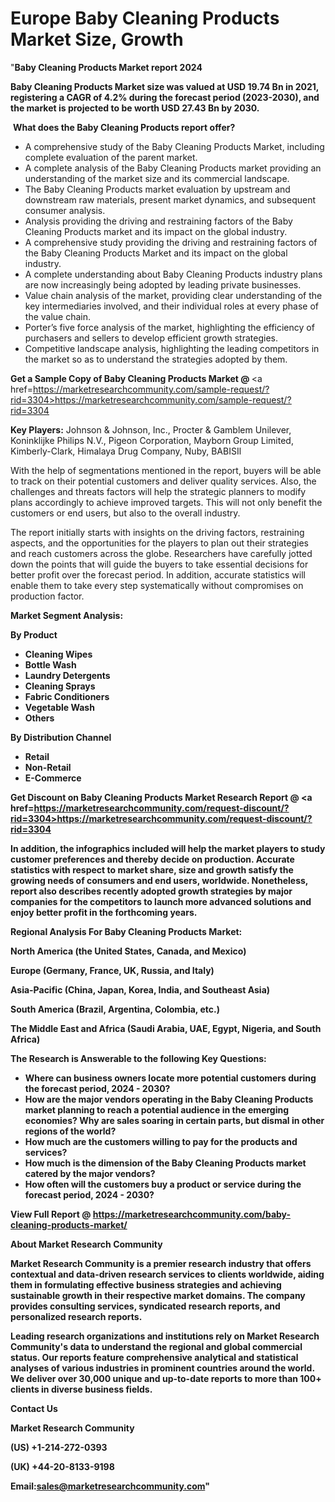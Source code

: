 # Europe Baby Cleaning Products Market Size, Growth
"<strong>Baby Cleaning Products Market report 2024</strong>

<strong>Baby Cleaning Products Market size was valued at USD 19.74 Bn in 2021, registering a CAGR of 4.2% during the forecast period (2023-2030), and the market is projected to be worth USD 27.43 Bn by 2030.</strong>

 <strong><b>What does the Baby Cleaning Products report offer?</b></strong>
<ul>
  <li>A comprehensive study of the Baby Cleaning Products Market, including complete evaluation of the parent market.</li>
  <li>A complete analysis of the Baby Cleaning Products market providing an understanding of the market size and its commercial landscape.</li>
  <li>The Baby Cleaning Products market evaluation by upstream and downstream raw materials, present market dynamics, and subsequent consumer analysis.</li>
  <li>Analysis providing the driving and restraining factors of the Baby Cleaning Products market and its impact on the global industry.</li>
  <li>A comprehensive study providing the driving and restraining factors of the Baby Cleaning Products Market and its impact on the global industry.</li>
  <li>A complete understanding about Baby Cleaning Products industry plans are now increasingly being adopted by leading private businesses.</li>
  <li>Value chain analysis of the market, providing clear understanding of the key intermediaries involved, and their individual roles at every phase of the value chain.</li>
  <li>Porter’s five force analysis of the market, highlighting the efficiency of purchasers and sellers to develop efficient growth strategies.</li>
  <li>Competitive landscape analysis, highlighting the leading competitors in the market so as to understand the strategies adopted by them.</li>
</ul>

<strong>Get a Sample Copy of Baby Cleaning Products Market @ </strong><a href=https://marketresearchcommunity.com/sample-request/?rid=3304><u>https://marketresearchcommunity.com/sample-request/?rid=3304</u></a>

<strong>Key Players:</strong> 
Johnson &amp; Johnson, Inc., Procter &amp; Gamblem Unilever, Koninklijke Philips N.V., Pigeon Corporation, Mayborn Group Limited, Kimberly-Clark, Himalaya Drug Company, Nuby, BABISIl

With the help of segmentations mentioned in the report, buyers will be able to track on their potential customers and deliver quality services. Also, the challenges and threats factors will help the strategic planners to modify plans accordingly to achieve improved targets. This will not only benefit the customers or end users, but also to the overall industry.

The report initially starts with insights on the driving factors, restraining aspects, and the opportunities for the players to plan out their strategies and reach customers across the globe. Researchers have carefully jotted down the points that will guide the buyers to take essential decisions for better profit over the forecast period. In addition, accurate statistics will enable them to take every step systematically without compromises on production factor.

<strong>Market Segment Analysis:</strong>


<strong><strong>By Product</strong></h4>
<ul>
 	<li>Cleaning Wipes</li>
 	<li>Bottle Wash</li>
 	<li>Laundry Detergents</li>
 	<li>Cleaning Sprays</li>
 	<li>Fabric Conditioners</li>
 	<li>Vegetable Wash</li>
 	<li>Others</li>
</ul>
<strong><strong>By Distribution Channel</strong></h4>
<ul>
 	<li>Retail</li>
 	<li>Non-Retail</li>
 	<li>E-Commerce</li>
</ul>

<strong>Get Discount on Baby Cleaning Products Market Research Report @ </b></strong><a href=https://marketresearchcommunity.com/request-discount/?rid=3304><u>https://marketresearchcommunity.com/request-discount/?rid=3304</u></a>

In addition, the infographics included will help the market players to study customer preferences and thereby decide on production. Accurate statistics with respect to market share, size and growth satisfy the growing needs of consumers and end users, worldwide. Nonetheless, report also describes recently adopted growth strategies by major companies for the competitors to launch more advanced solutions and enjoy better profit in the forthcoming years.

<strong>Regional Analysis For Baby Cleaning Products Market:</strong>

<strong>North America</strong> (the United States, Canada, and Mexico)

<strong>Europe</strong> (Germany, France, UK, Russia, and Italy)

<strong>Asia-Pacific</strong> (China, Japan, Korea, India, and Southeast Asia)

<strong>South America</strong> (Brazil, Argentina, Colombia, etc.)

<strong>The Middle East and Africa</strong> (Saudi Arabia, UAE, Egypt, Nigeria, and South Africa)

<strong>The Research is Answerable to the following Key Questions:</strong>
<ul>
 	<li>Where can business owners locate more potential customers during the forecast period, 2024 - 2030?</li>
 	<li>How are the major vendors operating in the Baby Cleaning Products market planning to reach a potential audience in the emerging economies? Why are sales soaring in certain parts, but dismal in other regions of the world?</li>
 	<li>How much are the customers willing to pay for the products and services?</li>
 	<li>How much is the dimension of the Baby Cleaning Products market catered by the major vendors?</li>
 	<li>How often will the customers buy a product or service during the forecast period, 2024 - 2030?</li>
</ul>

<strong>View Full Report @</strong> <a href=https://marketresearchcommunity.com/baby-cleaning-products-market/>https://marketresearchcommunity.com/baby-cleaning-products-market/</a>

<strong>About Market Research Community</strong>

Market Research Community is a premier research industry that offers contextual and data-driven research services to clients worldwide, aiding them in formulating effective business strategies and achieving sustainable growth in their respective market domains. The company provides consulting services, syndicated research reports, and personalized research reports.

Leading research organizations and institutions rely on Market Research Community's data to understand the regional and global commercial status. Our reports feature comprehensive analytical and statistical analyses of various industries in prominent countries around the world. We deliver over 30,000 unique and up-to-date reports to more than 100+ clients in diverse business fields.

<strong>Contact Us</strong>

<strong>Market Research Community</strong>

(US) +1-214-272-0393

(UK) +44-20-8133-9198

<strong>Email:</strong>sales@marketresearchcommunity.com"

